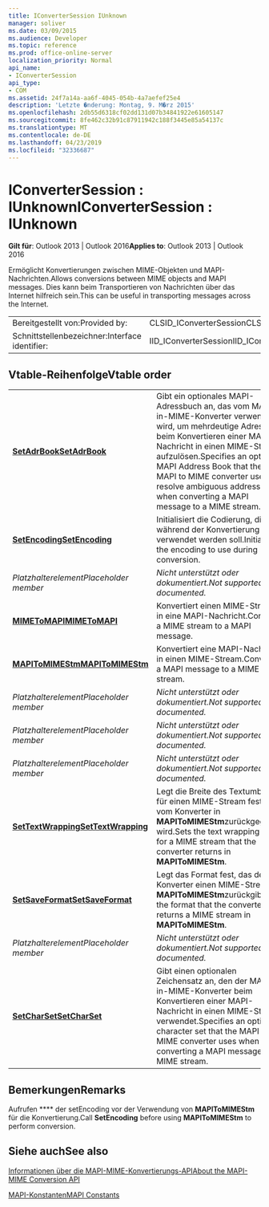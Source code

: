 ```yaml
---
title: IConverterSession IUnknown
manager: soliver
ms.date: 03/09/2015
ms.audience: Developer
ms.topic: reference
ms.prod: office-online-server
localization_priority: Normal
api_name:
- IConverterSession
api_type:
- COM
ms.assetid: 24f7a14a-aa6f-4045-054b-4a7aefef25e4
description: 'Letzte �nderung: Montag, 9. M�rz 2015'
ms.openlocfilehash: 2db55d6318cf02dd131d07b34841922e61605147
ms.sourcegitcommit: 8fe462c32b91c87911942c188f3445e85a54137c
ms.translationtype: MT
ms.contentlocale: de-DE
ms.lasthandoff: 04/23/2019
ms.locfileid: "32336687"
---
```

# <a name="iconvertersession--iunknown"></a><span data-ttu-id="6a844-103">IConverterSession : IUnknown</span><span class="sxs-lookup"><span data-stu-id="6a844-103">IConverterSession : IUnknown</span></span>

  
  
<span data-ttu-id="6a844-104">**Gilt für**: Outlook 2013 | Outlook 2016</span><span class="sxs-lookup"><span data-stu-id="6a844-104">**Applies to**: Outlook 2013 | Outlook 2016</span></span> 
  
<span data-ttu-id="6a844-105">Ermöglicht Konvertierungen zwischen MIME-Objekten und MAPI-Nachrichten.</span><span class="sxs-lookup"><span data-stu-id="6a844-105">Allows conversions between MIME objects and MAPI messages.</span></span> <span data-ttu-id="6a844-106">Dies kann beim Transportieren von Nachrichten über das Internet hilfreich sein.</span><span class="sxs-lookup"><span data-stu-id="6a844-106">This can be useful in transporting messages across the Internet.</span></span>
  
|||
|:-----|:-----|
|<span data-ttu-id="6a844-107">Bereitgestellt von:</span><span class="sxs-lookup"><span data-stu-id="6a844-107">Provided by:</span></span>  <br/> |<span data-ttu-id="6a844-108">CLSID_IConverterSession</span><span class="sxs-lookup"><span data-stu-id="6a844-108">CLSID_IConverterSession</span></span>  <br/> |
|<span data-ttu-id="6a844-109">Schnittstellenbezeichner:</span><span class="sxs-lookup"><span data-stu-id="6a844-109">Interface identifier:</span></span>  <br/> |<span data-ttu-id="6a844-110">IID_IConverterSession</span><span class="sxs-lookup"><span data-stu-id="6a844-110">IID_IConverterSession</span></span>  <br/> |
   
## <a name="vtable-order"></a><span data-ttu-id="6a844-111">Vtable-Reihenfolge</span><span class="sxs-lookup"><span data-stu-id="6a844-111">Vtable order</span></span>

|||
|:-----|:-----|
|<span data-ttu-id="6a844-112">**[SetAdrBook](iconvertersession-setadrbook.md)**</span><span class="sxs-lookup"><span data-stu-id="6a844-112">**[SetAdrBook](iconvertersession-setadrbook.md)**</span></span> <br/> |<span data-ttu-id="6a844-113">Gibt ein optionales MAPI-Adressbuch an, das vom MAPI-in-MIME-Konverter verwendet wird, um mehrdeutige Adressen beim Konvertieren einer MAPI-Nachricht in einen MIME-Stream aufzulösen.</span><span class="sxs-lookup"><span data-stu-id="6a844-113">Specifies an optional MAPI Address Book that the MAPI to MIME converter uses to resolve ambiguous addresses when converting a MAPI message to a MIME stream.</span></span>  <br/> |
|<span data-ttu-id="6a844-114">**[SetEncoding](iconvertersession-setencoding.md)**</span><span class="sxs-lookup"><span data-stu-id="6a844-114">**[SetEncoding](iconvertersession-setencoding.md)**</span></span> <br/> |<span data-ttu-id="6a844-115">Initialisiert die Codierung, die während der Konvertierung verwendet werden soll.</span><span class="sxs-lookup"><span data-stu-id="6a844-115">Initializes the encoding to use during conversion.</span></span>  <br/> |
| <span data-ttu-id="6a844-116">*Platzhalterelement*</span><span class="sxs-lookup"><span data-stu-id="6a844-116">*Placeholder member*</span></span>  <br/> | <span data-ttu-id="6a844-117">*Nicht unterstützt oder dokumentiert.*</span><span class="sxs-lookup"><span data-stu-id="6a844-117">*Not supported or documented.*</span></span>  <br/> |
|<span data-ttu-id="6a844-118">**[MIMEToMAPI](iconvertersession-mimetomapi.md)**</span><span class="sxs-lookup"><span data-stu-id="6a844-118">**[MIMEToMAPI](iconvertersession-mimetomapi.md)**</span></span> <br/> |<span data-ttu-id="6a844-119">Konvertiert einen MIME-Stream in eine MAPI-Nachricht.</span><span class="sxs-lookup"><span data-stu-id="6a844-119">Converts a MIME stream to a MAPI message.</span></span>  <br/> |
|<span data-ttu-id="6a844-120">**[MAPIToMIMEStm](iconvertersession-mapitomimestm.md)**</span><span class="sxs-lookup"><span data-stu-id="6a844-120">**[MAPIToMIMEStm](iconvertersession-mapitomimestm.md)**</span></span> <br/> |<span data-ttu-id="6a844-121">Konvertiert eine MAPI-Nachricht in einen MIME-Stream.</span><span class="sxs-lookup"><span data-stu-id="6a844-121">Converts a MAPI message to a MIME stream.</span></span>  <br/> |
| <span data-ttu-id="6a844-122">*Platzhalterelement*</span><span class="sxs-lookup"><span data-stu-id="6a844-122">*Placeholder member*</span></span>  <br/> | <span data-ttu-id="6a844-123">*Nicht unterstützt oder dokumentiert.*</span><span class="sxs-lookup"><span data-stu-id="6a844-123">*Not supported or documented.*</span></span>  <br/> |
| <span data-ttu-id="6a844-124">*Platzhalterelement*</span><span class="sxs-lookup"><span data-stu-id="6a844-124">*Placeholder member*</span></span>  <br/> | <span data-ttu-id="6a844-125">*Nicht unterstützt oder dokumentiert.*</span><span class="sxs-lookup"><span data-stu-id="6a844-125">*Not supported or documented.*</span></span>  <br/> |
| <span data-ttu-id="6a844-126">*Platzhalterelement*</span><span class="sxs-lookup"><span data-stu-id="6a844-126">*Placeholder member*</span></span>  <br/> | <span data-ttu-id="6a844-127">*Nicht unterstützt oder dokumentiert.*</span><span class="sxs-lookup"><span data-stu-id="6a844-127">*Not supported or documented.*</span></span>  <br/> |
|<span data-ttu-id="6a844-128">**[SetTextWrapping](iconvertersession-settextwrapping.md)**</span><span class="sxs-lookup"><span data-stu-id="6a844-128">**[SetTextWrapping](iconvertersession-settextwrapping.md)**</span></span> <br/> |<span data-ttu-id="6a844-129">Legt die Breite des Textumbruchs für einen MIME-Stream fest, der vom Konverter in **MAPIToMIMEStm**zurückgegeben wird.</span><span class="sxs-lookup"><span data-stu-id="6a844-129">Sets the text wrapping width for a MIME stream that the converter returns in **MAPIToMIMEStm**.</span></span>  <br/> |
|<span data-ttu-id="6a844-130">**[SetSaveFormat](iconvertersession-setsaveformat.md)**</span><span class="sxs-lookup"><span data-stu-id="6a844-130">**[SetSaveFormat](iconvertersession-setsaveformat.md)**</span></span> <br/> |<span data-ttu-id="6a844-131">Legt das Format fest, das der Konverter einen MIME-Stream in **MAPIToMIMEStm**zurückgibt.</span><span class="sxs-lookup"><span data-stu-id="6a844-131">Sets the format that the converter returns a MIME stream in **MAPIToMIMEStm**.</span></span>  <br/> |
| <span data-ttu-id="6a844-132">*Platzhalterelement*</span><span class="sxs-lookup"><span data-stu-id="6a844-132">*Placeholder member*</span></span>  <br/> | <span data-ttu-id="6a844-133">*Nicht unterstützt oder dokumentiert.*</span><span class="sxs-lookup"><span data-stu-id="6a844-133">*Not supported or documented.*</span></span>  <br/> |
|<span data-ttu-id="6a844-134">**[SetCharSet](iconvertersession-setcharset.md)**</span><span class="sxs-lookup"><span data-stu-id="6a844-134">**[SetCharSet](iconvertersession-setcharset.md)**</span></span> <br/> |<span data-ttu-id="6a844-135">Gibt einen optionalen Zeichensatz an, den der MAPI-in-MIME-Konverter beim Konvertieren einer MAPI-Nachricht in einen MIME-Stream verwendet.</span><span class="sxs-lookup"><span data-stu-id="6a844-135">Specifies an optional character set that the MAPI to MIME converter uses when converting a MAPI message to a MIME stream.</span></span>  <br/> |
   
## <a name="remarks"></a><span data-ttu-id="6a844-136">Bemerkungen</span><span class="sxs-lookup"><span data-stu-id="6a844-136">Remarks</span></span>

<span data-ttu-id="6a844-137">Aufrufen \*\*\*\* der setEncoding vor der Verwendung von **MAPIToMIMEStm** für die Konvertierung.</span><span class="sxs-lookup"><span data-stu-id="6a844-137">Call **SetEncoding** before using **MAPIToMIMEStm** to perform conversion.</span></span> 
  
## <a name="see-also"></a><span data-ttu-id="6a844-138">Siehe auch</span><span class="sxs-lookup"><span data-stu-id="6a844-138">See also</span></span>



[<span data-ttu-id="6a844-139">Informationen über die MAPI-MIME-Konvertierungs-API</span><span class="sxs-lookup"><span data-stu-id="6a844-139">About the MAPI-MIME Conversion API</span></span>](about-the-mapi-mime-conversion-api.md)
  
[<span data-ttu-id="6a844-140">MAPI-Konstanten</span><span class="sxs-lookup"><span data-stu-id="6a844-140">MAPI Constants</span></span>](mapi-constants.md)

